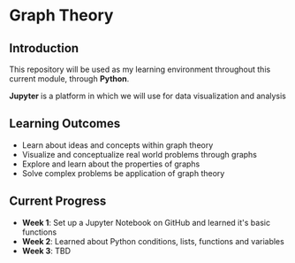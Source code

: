 # Graph Theory

## Introduction
This repository will be used as my learning environment throughout this current module, through **Python**. 

**Jupyter** is a platform in which we will use for data visualization and analysis 

## Learning Outcomes
- Learn about ideas and concepts within graph theory
- Visualize and conceptualize real world problems through graphs
- Explore and learn about the properties of graphs
- Solve complex problems be application of graph theory 

## Current Progress
- **Week 1**: Set up a Jupyter Notebook on GitHub and learned it's basic functions
- **Week 2**: Learned about Python conditions, lists, functions and variables
- **Week 3**: TBD
